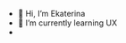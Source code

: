 - 👋 Hi, I’m Ekaterina
- 🌱 I’m currently learning UX
- 
<!---
kachanea/kachanea is a ✨ special ✨ repository because its `README.md` (this file) appears on your GitHub profile.
You can click the Preview link to take a look at your changes.
--->
